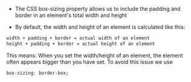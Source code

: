 - The CSS box-sizing property allows us to include the padding and border in an element's total width and height

- By default, the width and height of an element is calculated like this:

```md
width + padding + border = actual width of an element
height + padding + border = actual height of an element
```

This means: When you set the width/height of an element, the element often appears bigger than you have set. To avoid this issue we use

```css
box-sizing: border-box;
```
